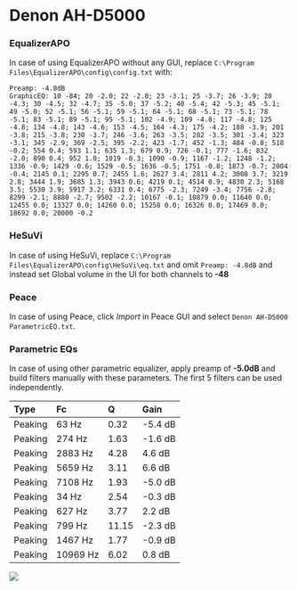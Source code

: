 # Denon AH-D5000

### EqualizerAPO
In case of using EqualizerAPO without any GUI, replace `C:\Program Files\EqualizerAPO\config\config.txt`
with:
```
Preamp: -4.8dB
GraphicEQ: 10 -84; 20 -2.0; 22 -2.8; 23 -3.1; 25 -3.7; 26 -3.9; 28 -4.3; 30 -4.5; 32 -4.7; 35 -5.0; 37 -5.2; 40 -5.4; 42 -5.3; 45 -5.1; 49 -5.0; 52 -5.1; 56 -5.1; 59 -5.1; 64 -5.1; 68 -5.1; 73 -5.1; 78 -5.1; 83 -5.1; 89 -5.1; 95 -5.1; 102 -4.9; 109 -4.8; 117 -4.8; 125 -4.8; 134 -4.8; 143 -4.6; 153 -4.5; 164 -4.3; 175 -4.2; 188 -3.9; 201 -3.8; 215 -3.8; 230 -3.7; 246 -3.6; 263 -3.5; 282 -3.5; 301 -3.4; 323 -3.1; 345 -2.9; 369 -2.5; 395 -2.2; 423 -1.7; 452 -1.3; 484 -0.8; 518 -0.2; 554 0.4; 593 1.1; 635 1.3; 679 0.9; 726 -0.1; 777 -1.6; 832 -2.0; 890 0.4; 952 1.0; 1019 -0.3; 1090 -0.9; 1167 -1.2; 1248 -1.2; 1336 -0.9; 1429 -0.6; 1529 -0.5; 1636 -0.5; 1751 -0.8; 1873 -0.7; 2004 -0.4; 2145 0.1; 2295 0.7; 2455 1.6; 2627 3.4; 2811 4.2; 3008 3.7; 3219 2.8; 3444 1.9; 3685 1.3; 3943 0.6; 4219 0.1; 4514 0.9; 4830 2.3; 5168 3.5; 5530 3.9; 5917 3.2; 6331 0.4; 6775 -2.3; 7249 -3.4; 7756 -2.8; 8299 -2.1; 8880 -2.7; 9502 -2.2; 10167 -0.1; 10879 0.0; 11640 0.0; 12455 0.0; 13327 0.0; 14260 0.0; 15258 0.0; 16326 0.0; 17469 0.0; 18692 0.0; 20000 -0.2
```

### HeSuVi
In case of using HeSuVi, replace `C:\Program Files\EqualizerAPO\config\HeSuVi\eq.txt` and omit `Preamp:
-4.8dB` and instead set Global volume in the UI for both channels to **-48**

### Peace
In case of using Peace, click *Import* in Peace GUI and select `Denon AH-D5000 ParametricEQ.txt`.

### Parametric EQs
In case of using other parametric equalizer, apply preamp of **-5.0dB** and build filters manually with
these parameters. The first 5 filters can be used independently.

| Type    | Fc       |     Q | Gain    |
|:--------|:---------|:------|:--------|
| Peaking | 63 Hz    |  0.32 | -5.4 dB |
| Peaking | 274 Hz   |  1.63 | -1.6 dB |
| Peaking | 2883 Hz  |  4.28 | 4.6 dB  |
| Peaking | 5659 Hz  |  3.11 | 6.6 dB  |
| Peaking | 7108 Hz  |  1.93 | -5.0 dB |
| Peaking | 34 Hz    |  2.54 | -0.3 dB |
| Peaking | 627 Hz   |  3.77 | 2.2 dB  |
| Peaking | 799 Hz   | 11.15 | -2.3 dB |
| Peaking | 1467 Hz  |  1.77 | -0.9 dB |
| Peaking | 10969 Hz |  6.02 | 0.8 dB  |

![](https://raw.githubusercontent.com/jaakkopasanen/AutoEq/master/results/headphonecom/headphonecom/Denon%20AH-D5000/Denon%20AH-D5000.png)